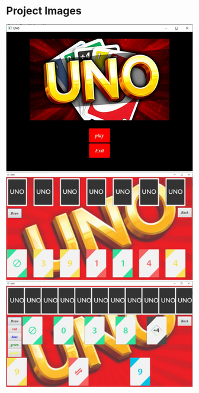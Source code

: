 # Project Images
<img src="images/UNO1.jpeg" ><br>
<img src="images/UNO2.jpeg" ><br>
<img src="images/UNO3.jpeg" w>
